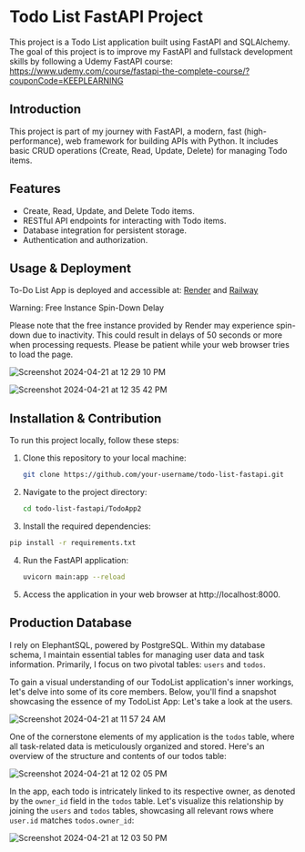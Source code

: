 # Todo List FastAPI Project

This project is a Todo List application built using FastAPI and SQLAlchemy. The goal of this project is to improve my FastAPI and fullstack development skills by following a Udemy FastAPI course: https://www.udemy.com/course/fastapi-the-complete-course/?couponCode=KEEPLEARNING

## Introduction

This project is part of my journey with FastAPI, a modern, fast (high-performance), web framework for building APIs with Python. It includes basic CRUD operations (Create, Read, Update, Delete) for managing Todo items.

## Features

- Create, Read, Update, and Delete Todo items.
- RESTful API endpoints for interacting with Todo items.
- Database integration for persistent storage.
- Authentication and authorization.

## Usage & Deployment

To-Do List App is deployed and accessible at: [Render](https://to-do-list-api-0o37.onrender.com/auth/) and [Railway](https://to-do-list-api-production-29ce.up.railway.app)

Warning: Free Instance Spin-Down Delay

Please note that the free instance provided by Render may experience spin-down due to inactivity. This could result in delays of 50 seconds or more when processing requests. Please be patient while your web browser tries to load the page.

![Screenshot 2024-04-21 at 12 29 10 PM](https://github.com/oozdal/to-do-list-api/assets/34719109/eafbfe2d-ab6c-4468-8f11-d9ea6846ee99)

![Screenshot 2024-04-21 at 12 35 42 PM](https://github.com/oozdal/to-do-list-api/assets/34719109/c0477ea8-67a2-4909-87bf-47fa9287b75d)

## Installation & Contribution

To run this project locally, follow these steps:

1. Clone this repository to your local machine:
   ```bash
   git clone https://github.com/your-username/todo-list-fastapi.git

2. Navigate to the project directory:
   ```bash
   cd todo-list-fastapi/TodoApp2
   ```
3. Install the required dependencies:
  ```bash
  pip install -r requirements.txt
  ```

4. Run the FastAPI application:
   ```bash
   uvicorn main:app --reload
   ``` 

5. Access the application in your web browser at http://localhost:8000.

## Production Database

I rely on ElephantSQL, powered by PostgreSQL. Within my database schema, I maintain essential tables for managing user data and task information. 
Primarily, I focus on two pivotal tables: `users` and `todos`.

To gain a visual understanding of our TodoList application's inner workings, let's delve into some of its core members. Below, you'll find a snapshot showcasing the essence of my TodoList App:
Let's take a look at the users.

![Screenshot 2024-04-21 at 11 57 24 AM](https://github.com/oozdal/to-do-list-api/assets/34719109/006de07c-a1b1-4fbf-9be7-bfdf57903627)

One of the cornerstone elements of my application is the `todos` table, where all task-related data is meticulously organized and stored. Here's an overview of the structure and contents of our todos table:

![Screenshot 2024-04-21 at 12 02 05 PM](https://github.com/oozdal/to-do-list-api/assets/34719109/69d65e79-3d6e-4e8d-a38a-b6bbe3a00cf2)

In the app, each todo is intricately linked to its respective owner, as denoted by the `owner_id` field in the `todos` table. Let's visualize this relationship by joining the `users` and `todos` tables, showcasing all relevant rows where `user.id` matches `todos.owner_id`:

![Screenshot 2024-04-21 at 12 03 50 PM](https://github.com/oozdal/to-do-list-api/assets/34719109/9787a69f-86fa-466d-819c-a139c9ab61a3)

